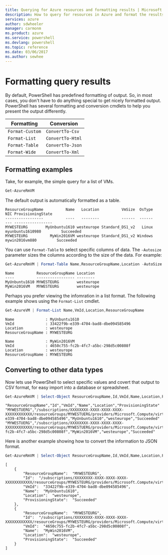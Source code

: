 ```yaml
---
title: Querying for Azure resources and formatting results | Microsoft Docs
description: How to query for resources in Azure and format the results.
services: azure
author: sdwheeler
manager: carmonm
ms.product: azure
ms.service: powershell
ms.devlang: powershell
ms.topic: reference
ms.date: 03/06/2017
ms.author: sewhee
---
```


# Formatting query results

By default, PowerShell has predefined formatting of output. So, in most cases, you don't have to do
anything special to get nicely formatted output. PowerShell has several formatting and conversion
cmdlets to help you present the output differently.

| Formatting      | Conversion       |
|-----------------|------------------|
| `Format-Custom` | `ConvertTo-Csv`  |
| `Format-List`   | `ConvertTo-Html` |
| `Format-Table`  | `ConvertTo-Json` |
| `Format-Wide`   | `ConvertTo-Xml`  |

## Formatting examples

Take, for example, the simple query for a list of VMs.

```powershell
Get-AzureRmVM
```

The default output is automatically formatted as a table.

```
ResourceGroupName          Name   Location          VmSize  OsType              NIC ProvisioningState
-----------------          ----   --------          ------  ------              --- -----------------
MYWESTEURG        MyUnbuntu1610 westeurope Standard_DS1_v2   Linux myunbuntu1610980         Succeeded
MYWESTEURG          MyWin2016VM westeurope Standard_DS1_v2 Windows   mywin2016vm880         Succeeded
```

You can use `Format-Table` to select specific columns of data. The `-Autosize` parameter sizes the
columns according to the size of the data. For example:

```powershell
Get-AzureRmVM | Format-Table Name,ResourceGroupName,Location -AutoSize
```

```
Name          ResourceGroupName Location
----          ----------------- --------
MyUnbuntu1610 MYWESTEURG        westeurope
MyWin2016VM   MYWESTEURG        westeurope
```

Perhaps you prefer viewing the infomration in a list format. The following example shows using the
`Format-List` cmdlet.

```powershell
Get-AzureVM | Format-List Name,VmId,Location,ResourceGroupName
```

```
Name              : MyUnbuntu1610
VmId              : 33422f9b-e339-4704-bad8-dbe094585496
Location          : westeurope
ResourceGroupName : MYWESTEURG

Name              : MyWin2016VM
VmId              : 4650c755-fc2b-4fc7-a5bc-298d5c00808f
Location          : westeurope
ResourceGroupName : MYWESTEURG
```

## Converting to other data types

Now lets use PowerShell to select specific values and covert that output to CSV format, for easy
import into a database or spreadsheet.

```powershell
Get-AzureRmVM | Select-Object ResourceGroupName,Id,VmId,Name,Location,ProvisioningState | ConvertTo-Csv -NoTypeInformation
```

```
"ResourceGroupName","Id","VmId","Name","Location","ProvisioningState"
"MYWESTUERG","/subscriptions/XXXXXXXX-XXXX-XXXX-XXXX-XXXXXXXXXXXX/resourceGroups/MYWESTUERG/providers/Microsoft.Compute/virtualMachines/MyUnbuntu1610","33422f9b-e339-4704-bad8-dbe094585496","MyUnbuntu1610","westeurope","Succeeded"
"MYWESTUERG","/subscriptions/XXXXXXXX-XXXX-XXXX-XXXX-XXXXXXXXXXXX/resourceGroups/MYWESTUERG/providers/Microsoft.Compute/virtualMachines/MyWin2016VM","4650c755-fc2b-4fc7-a5bc-298d5c00808f","MyWin2016VM","westeurope","Succeeded"
```

Here is another example showing how to convert the information to JSON format.

```powershell
Get-AzureRmVM | Select-Object ResourceGroupName,Id,VmId,Name,Location,ProvisioningState | ConvertTo-Json
```

```
[
    {
        "ResourceGroupName":  "MYWESTEURG",
        "Id":  "/subscriptions/XXXXXXXX-XXXX-XXXX-XXXX-XXXXXXXXXXXX/resourceGroups/MYWESTEURG/providers/Microsoft.Compute/virtualMachines/MyUnbuntu1610",
        "VmId":  "33422f9b-e339-4704-bad8-dbe094585496",
        "Name":  "MyUnbuntu1610",
        "Location":  "westeurope",
        "ProvisioningState":  "Succeeded"
    },
    {
        "ResourceGroupName":  "MYWESTEURG",
        "Id":  "/subscriptions/XXXXXXXX-XXXX-XXXX-XXXX-XXXXXXXXXXXX/resourceGroups/MYWESTEURG/providers/Microsoft.Compute/virtualMachines/MyWin2016VM",
        "VmId":  "4650c755-fc2b-4fc7-a5bc-298d5c00808f",
        "Name":  "MyWin2016VM",
        "Location":  "westeurope",
        "ProvisioningState":  "Succeeded"
    }
]
```
